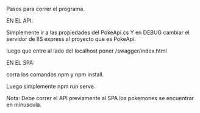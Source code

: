 Pasos para correr el programa. 

EN EL API: 

Simplemente ir a las propiedades del PokeApi.cs Y en DEBUG cambiar el servidor de IIS express al proyecto que es PokeApi.  

luego que entre al lado del localhost poner /swagger/index.html

EN EL SPA: 

corra los comandos npm  y npm install. 

Luego simplemente npm run serve. 

Nota: Debe correr el API previamente al SPA  los pokemones se encuentrar en minuscula.
